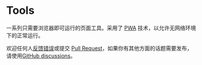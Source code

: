 # Tools

一系列只需要浏览器即可运行的页面工具。采用了 [PWA](https://developer.mozilla.org/zh-CN/docs/Web/Progressive_web_apps) 技术，以允许无网络环境下的正常运行。

欢迎任何人[反馈错误](https://github.com/abersheeran/tools/issues)或提交 [Pull Request](https://github.com/abersheeran/tools/pulls)，如果你有其他方面的话题需要发布，请使用[GitHub discussions](https://github.com/abersheeran/tools/discussions)。
